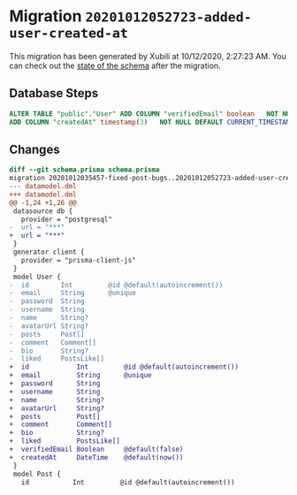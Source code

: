 # Migration `20201012052723-added-user-created-at`

This migration has been generated by Xubili at 10/12/2020, 2:27:23 AM.
You can check out the [state of the schema](./schema.prisma) after the migration.

## Database Steps

```sql
ALTER TABLE "public"."User" ADD COLUMN "verifiedEmail" boolean   NOT NULL DEFAULT false,
ADD COLUMN "createdAt" timestamp(3)   NOT NULL DEFAULT CURRENT_TIMESTAMP
```

## Changes

```diff
diff --git schema.prisma schema.prisma
migration 20201012035457-fixed-post-bugs..20201012052723-added-user-created-at
--- datamodel.dml
+++ datamodel.dml
@@ -1,24 +1,26 @@
 datasource db {
   provider = "postgresql"
-  url = "***"
+  url = "***"
 }
 generator client {
   provider = "prisma-client-js"
 }
 model User {
-  id        Int         @id @default(autoincrement())
-  email     String      @unique
-  password  String
-  username  String
-  name      String?
-  avatarUrl String?
-  posts     Post[]
-  comment   Comment[]
-  bio       String?
-  liked     PostsLike[]
+  id            Int         @id @default(autoincrement())
+  email         String      @unique
+  password      String
+  username      String
+  name          String?
+  avatarUrl     String?
+  posts         Post[]
+  comment       Comment[]
+  bio           String?
+  liked         PostsLike[]
+  verifiedEmail Boolean     @default(false)
+  createdAt     DateTime    @default(now())
 }
 model Post {
   id           Int         @id @default(autoincrement())
```


